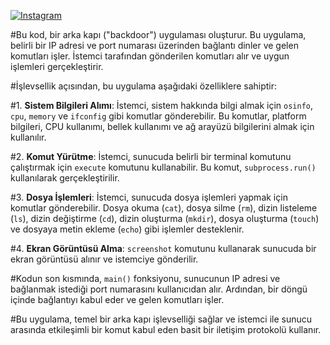 
[![Instagram](https://img.shields.io/badge/-Instagram-ff69b4?style=flat-square&logo=instagram&logoColor=white)](https://www.instagram.com/rootramo?igsh=c2ptcHhjZGRnMGV2)


#Bu kod, bir arka kapı ("backdoor") uygulaması oluşturur. Bu uygulama, belirli bir IP adresi ve port numarası üzerinden bağlantı dinler ve gelen komutları işler. İstemci tarafından gönderilen komutları alır ve uygun işlemleri gerçekleştirir.

#İşlevsellik açısından, bu uygulama aşağıdaki özelliklere sahiptir:

#1. **Sistem Bilgileri Alımı**: İstemci, sistem hakkında bilgi almak için `osinfo`, `cpu`, `memory` ve `ifconfig` gibi komutlar gönderebilir. Bu komutlar, platform bilgileri, CPU kullanımı, bellek kullanımı ve ağ arayüzü bilgilerini almak için kullanılır.

#2. **Komut Yürütme**: İstemci, sunucuda belirli bir terminal komutunu çalıştırmak için `execute` komutunu kullanabilir. Bu komut, `subprocess.run()` kullanılarak gerçekleştirilir.

#3. **Dosya İşlemleri**: İstemci, sunucuda dosya işlemleri yapmak için komutlar gönderebilir. Dosya okuma (`cat`), dosya silme (`rm`), dizin listeleme (`ls`), dizin değiştirme (`cd`), dizin oluşturma (`mkdir`), dosya oluşturma (`touch`) ve dosyaya metin ekleme (`echo`) gibi işlemler desteklenir.

#4. **Ekran Görüntüsü Alma**: `screenshot` komutunu kullanarak sunucuda bir ekran görüntüsü alınır ve istemciye gönderilir.

#Kodun son kısmında, `main()` fonksiyonu, sunucunun IP adresi ve bağlanmak istediği port numarasını kullanıcıdan alır. Ardından, bir döngü içinde bağlantıyı kabul eder ve gelen komutları işler.

#Bu uygulama, temel bir arka kapı işlevselliği sağlar ve istemci ile sunucu arasında etkileşimli bir komut kabul eden basit bir iletişim protokolü kullanır.



